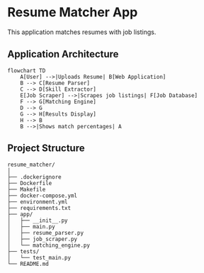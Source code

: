 # Resume Matcher App

This application matches resumes with job listings.

## Application Architecture

```mermaid
flowchart TD
    A[User] -->|Uploads Resume| B[Web Application]
    B --> C[Resume Parser]
    C --> D[Skill Extractor]
    E[Job Scraper] -->|Scrapes job listings| F[Job Database]
    F --> G[Matching Engine]
    D --> G
    G --> H[Results Display]
    H --> B
    B -->|Shows match percentages| A
```

## Project Structure

```
resume_matcher/
│
├── .dockerignore
├── Dockerfile
├── Makefile
├── docker-compose.yml
├── environment.yml
├── requirements.txt
├── app/
│   ├── __init__.py
│   ├── main.py
│   ├── resume_parser.py
│   ├── job_scraper.py
│   └── matching_engine.py
├── tests/
│   └── test_main.py
└── README.md
```
